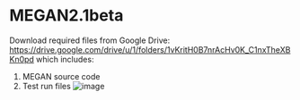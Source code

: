 # MEGAN2.1beta
Download required files from Google Drive:
https://drive.google.com/drive/u/1/folders/1vKritH0B7nrAcHv0K_C1nxTheXBKn0pd
which includes:
1) MEGAN source code
2) Test run files
![image](https://user-images.githubusercontent.com/52151758/145529569-bbb13fcf-2fc2-4431-a418-3277b09a2991.png)
